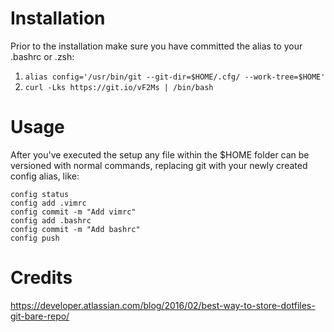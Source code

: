 # Installation
Prior to the installation make sure you have committed the alias to your .bashrc or .zsh:
1. `alias config='/usr/bin/git --git-dir=$HOME/.cfg/ --work-tree=$HOME'`
2. `curl -Lks https://git.io/vF2Ms | /bin/bash`

# Usage
After you've executed the setup any file within the $HOME folder can be versioned with normal commands, replacing git with your newly created config alias, like:
```
config status
config add .vimrc
config commit -m "Add vimrc"
config add .bashrc
config commit -m "Add bashrc"
config push
```

# Credits
https://developer.atlassian.com/blog/2016/02/best-way-to-store-dotfiles-git-bare-repo/
